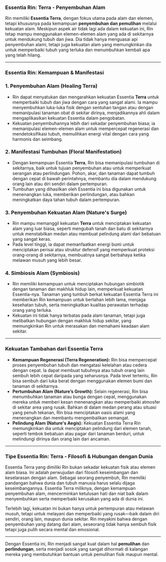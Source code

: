 ### **Essentia Rin: Terra - Penyembuhan Alam**

Rin memiliki **Essentia Terra**, dengan fokus utama pada alam dan elemen, tetapi khususnya pada kemampuan **penyembuhan dan pemulihan** melalui kekuatan alam. Meskipun aspek air tidak lagi ada dalam kekuatan ini, Rin tetap mampu menggunakan elemen-elemen alam yang ada di sekitarnya untuk mendukung tubuh dan jiwa. Dia tidak hanya menguasai api penyembuhan alami, tetapi juga kekuatan alam yang memungkinkan dia untuk memperbaiki tubuh yang terluka dan menumbuhkan kembali apa yang telah hilang.

---

### **Essentia Rin: Kemampuan & Manifestasi**

### 1. **Penyembuhan Alam (Healing Terra)**

- Rin dapat menyatukan dan mengarahkan kekuatan Essentia **Terra** untuk memperbaiki tubuh dan jiwa dengan cara yang sangat alami. Ia mampu menyembuhkan luka-luka fisik dengan sentuhan tangan atau dengan memanipulasi tanaman obat di sekitar dirinya, menjadikannya ahli dalam mengaplikasikan kekuatan Essentia dalam pengobatan.
- Kekuatan penyembuhannya lebih dari sekadar penyembuhan biasa; ia memanipulasi elemen-elemen alam untuk mempercepat regenerasi dan mendetoksifikasi tubuh, memulihkan energi vital dengan cara yang harmonis dan seimbang.

### 2. **Manifestasi Tumbuhan (Floral Manifestation)**

- Dengan kemampuan Essentia **Terra**, Rin bisa memanipulasi tumbuhan di sekitarnya, baik untuk tujuan penyembuhan atau untuk memperkuat serangan atau perlindungan. Pohon, akar, dan tanaman dapat tumbuh dengan cepat di bawah perintahnya, membantu dia dalam mendukung orang lain atau diri sendiri dalam pertempuran.
- Tumbuhan yang dihasilkan oleh Essentia ini bisa digunakan untuk menenangkan luka, memberikan perlindungan, atau bahkan meningkatkan daya tahan tubuh dalam pertempuran.

### 3. **Penyembuhan Kekuatan Alam (Nature's Surge)**

- Rin mampu memanggil kekuatan **Terra** untuk menciptakan kekuatan alam yang luar biasa, seperti mengubah tanah dan batu di sekitarnya untuk menstabilkan medan atau membuat pelindung alami dari bebatuan yang sangat keras.
- Pada level tinggi, ia dapat memanfaatkan energi bumi untuk menciptakan perisai atau struktur defensif yang memperkuat proteksi orang-orang di sekitarnya, membuatnya sangat berbahaya ketika melawan musuh yang lebih besar.

### 4. **Simbiosis Alam (Symbiosis)**

- Rin memiliki kemampuan untuk menciptakan hubungan simbiotik dengan tanaman dan makhluk hidup lain, memperkuat kekuatan Essentia-nya. Tanaman yang tumbuh berkat kekuatan Essentia Terra ini memberikan Rin kemampuan untuk bertahan lebih lama, menjaga kesehatan tubuh, serta meningkatkan kualitas perawatan terhadap orang yang terluka.
- Kekuatan ini tidak hanya terbatas pada alam tanaman, tetapi juga melibatkan hubungan dengan makhluk hidup sekitar, yang memungkinkan Rin untuk merasakan dan memahami keadaan alam sekitar.

---

### **Kekuatan Tambahan dari Essentia Terra**

- **Kemampuan Regenerasi (Terra Regeneration):** Rin bisa mempercepat proses penyembuhan tubuh dan mengatasi kelelahan atau cedera dengan cepat. Ia dapat membuat tubuhnya atau tubuh orang lain sembuh lebih cepat daripada yang seharusnya. Pada level tertentu, Rin bisa sembuh dari luka berat dengan menggunakan elemen bumi dan tanaman di sekitarnya.
- **Pertumbuhan Alam (Nature’s Growth):** Selain regenerasi, Rin bisa menumbuhkan tanaman atau bunga dengan cepat, menggunakan mereka untuk memberi kesan menenangkan atau memperbaiki atmosfer di sekitar area yang rusak. Bahkan di dalam medan perang atau situasi yang penuh tekanan, Rin bisa menciptakan oasis alami yang menenangkan dan membantu mengembalikan semangat.
- **Pelindung Alam (Nature's Aegis):** Kekuatan Essentia Terra Rin memungkinkan dia untuk menciptakan pelindung dari elemen tanah, seperti tembok bebatuan atau pagar dari tanaman berduri, untuk melindungi dirinya dan orang lain dari ancaman.

---

### **Tipe Essentia Rin: Terra - Filosofi & Hubungan dengan Dunia**

Essentia Terra yang dimiliki Rin bukan sekadar kekuatan fisik atau elemen alam biasa. Ini adalah perwujudan dari filosofi keseimbangan dan keselarasan dengan alam. Sebagai seorang penyembuh, Rin memiliki pandangan bahwa dunia dan tubuh manusia harus selalu dijaga keseimbangannya. Essentia Terra miliknya, dengan kemampuan penyembuhan alam, mencerminkan ketulusan hati dan niat baik dalam menyembuhkan serta memperbaiki kerusakan yang ada di dunia ini.

Terlebih lagi, kekuatan ini bukan hanya untuk pertempuran atau melawan musuh, tetapi untuk melayani dan memperbaiki yang rusak—baik dalam diri sendiri, orang lain, maupun dunia sekitar. Rin meyakini bahwa dengan penyembuhan yang datang dari alam, seseorang tidak hanya sembuh fisik tetapi juga pulih secara mental dan emosional.

---

Dengan Essentia ini, Rin menjadi sangat kuat dalam hal **pemulihan** dan **perlindungan**, serta menjadi sosok yang sangat dihormati di kalangan mereka yang membutuhkan bantuan untuk pemulihan fisik maupun mental.